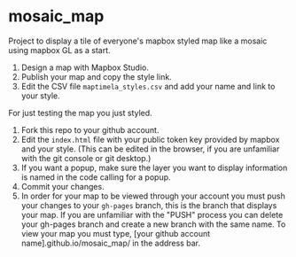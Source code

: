 # mosaic_map
Project to display a tile of everyone's mapbox styled map like a mosaic using mapbox GL as a start.

1. Design a map with Mapbox Studio.
2. Publish your map and copy the style link.
3. Edit the CSV file `maptimela_styles.csv` and add your name and link to your style.

For just testing the map you just styled.

1. Fork this repo to your github account.
2. Edit the `index.html` file with your public token key provided by mapbox and your style. (This can be edited in the browser, if you are unfamiliar with the git console or git desktop.)
3. If you want a popup, make sure the layer you want to display information is named in the code calling for a popup.
4. Commit your changes.
5. In order for your map to be viewed through your account you must push your changes to your `gh-pages` branch, this is the branch that displays your map. If you are unfamiliar with the "PUSH" process you can delete your gh-pages branch and create a new branch with the same name. To view your map you must type, [your github account name].github.io/mosaic_map/ in the address bar.
